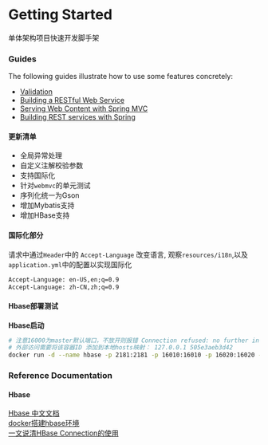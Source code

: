 # Getting Started

单体架构项目快速开发脚手架

### Guides

The following guides illustrate how to use some features concretely:

* [Validation](https://spring.io/guides/gs/validating-form-input/)
* [Building a RESTful Web Service](https://spring.io/guides/gs/rest-service/)
* [Serving Web Content with Spring MVC](https://spring.io/guides/gs/serving-web-content/)
* [Building REST services with Spring](https://spring.io/guides/tutorials/rest/)

#### 更新清单
- 全局异常处理
- 自定义注解校验参数
- 支持国际化
- 针对`webmvc`的单元测试
- 序列化统一为Gson
- 增加Mybatis支持
- 增加HBase支持

#### 国际化部分
请求中通过`Header`中的 `Accept-Language` 改变语言, 观察`resources/i18n`,以及 `application.yml`中的配置以实现国际化
```html
Accept-Language: en-US,en;q=0.9
Accept-Language: zh-CN,zh;q=0.9
```

#### Hbase部署测试
**Hbase启动**
```bash
# 注意16000为master默认端口，不放开则报错 Connection refused: no further information: localhost/127.0.0.1:16000
# 外部访问需要将该容器ID 添加到本地hosts映射： 127.0.0.1 505e3aeb3d42
docker run -d --name hbase -p 2181:2181 -p 16010:16010 -p 16020:16020 -p 16030:16030 -p 16000:16000 harisekhon/hbase
```

### Reference Documentation

#### Hbase
[Hbase 中文文档](http://www.hbase.org.cn/)  
[docker搭建hbase环境](https://blog.csdn.net/feinifi/article/details/121174846)  
[一文说清HBase Connection的使用](https://www.cnblogs.com/leojie/p/15023182.html)


